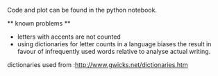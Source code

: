 Code and plot can be found in the python notebook. 

** known problems ** 
- letters with accents are not counted
- using dictionaries for letter counts in a language biases the result in favour of infrequently used words relative to analyse actual writing.


dictionaries used from :http://www.gwicks.net/dictionaries.htm
